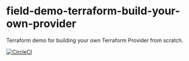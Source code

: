 # field-demo-terraform-build-your-own-provider

Terraform demo for building your own Terraform Provider from scratch.

[![CircleCI](https://circleci.com/gh/hashicorp/field-demo-terraform-build-your-own-provider/tree/main.svg?style=svg)](https://circleci.com/gh/hashicorp/field-demo-terraform-build-your-own-provider/tree/main)

